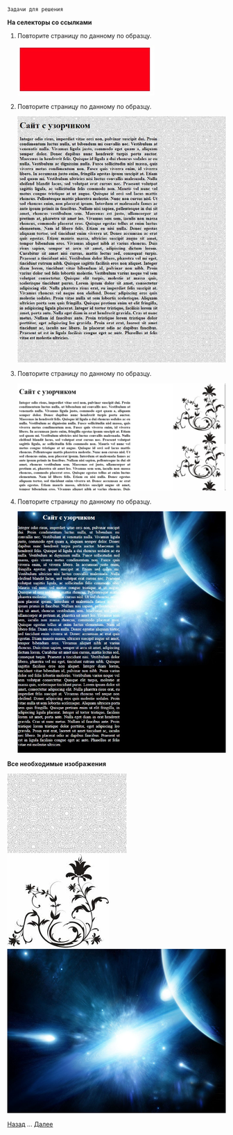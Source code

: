     Задачи для решения

**На селекторы со ссылками**
 
1. Повторите страницу по данному по образцу.

   ![Повторите страницу по данному по образцу](img/1.jpg)
   
2. Повторите страницу по данному по образцу.
   
   ![Повторите страницу по данному по образцу](img/2.jpg)
   
3. Повторите страницу по данному по образцу.
   
   ![Повторите страницу по данному по образцу](img/3.jpg)
   
4. Повторите страницу по данному по образцу.

   ![Повторите страницу по данному по образцу](img/4.jpg)
   
**Все необходимые изображения**       

   ![Повторите страницу по данному по образцу](img/fon.jpg) ![Повторите страницу по данному по образцу](img/fon1.jpg) ![Повторите страницу по данному по образцу](img/space.jpg)   
   
[Назад](https://github.com/KinShish/learning_task_1/tree/master/7) ... [Далее](https://github.com/KinShish/learning_task_1/tree/master/9)